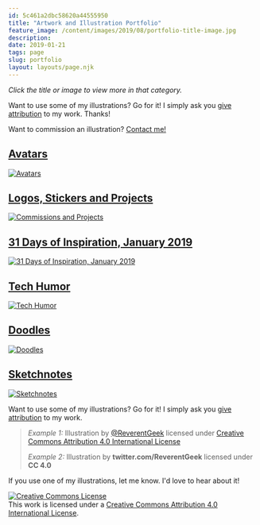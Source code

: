 ```yaml
---
id: 5c461a2dbc58620a44555950
title: "Artwork and Illustration Portfolio"
feature_image: /content/images/2019/08/portfolio-title-image.jpg
description:
date: 2019-01-21
tags: page
slug: portfolio
layout: layouts/page.njk
---
```


_Click the title or image to view more in that category._

Want to use some of my illustrations? Go for it! I simply ask you [give attribution](https://creativecommons.org/use-remix/attribution/) to my work. Thanks!

Want to commission an illustration? [Contact me!](mailto:david@reverentgeek.com)

## [Avatars](/avatars/)

[![Avatars](/content/images/2019/08/IMG_1164.PNG)](/avatars/)

## [Logos, Stickers and Projects](/illustrations)

[![Commissions and Projects](/content/images/2019/08/undergroundjs-banner.jpg)](/illustrations)

## [31 Days of Inspiration, January 2019](/31-days-of-inspiration-january-2019/)

[![31 Days of Inspiration, January 2019](/content/images/2019/01/31DOI-19-a-a-milne-3.png)](/31-days-of-inspiration-january-2019/)

## [Tech Humor](/tech-humor/)

[![Tech Humor](/content/images/2019/01/employees-must-wash.PNG)](/tech-humor/)

## [Doodles](/doodles/)

[![Doodles](/content/images/2019/01/IMG_5113.jpg)](/doodles/)

## [Sketchnotes](/sketch-notes/)

[![Sketchnotes](/content/images/2019/08/ai-for-earth-jennifer-marsman.png)](/sketch-notes/)

Want to use some of my illustrations? Go for it! I simply ask you [give attribution](https://creativecommons.org/use-remix/get-permission/) to my work.

> _Example 1:_ Illustration by [@ReverentGeek](https://twitter.com/reverentgeek) licensed under [Creative Commons Attribution 4.0 International License](http://creativecommons.org/licenses/by/4.0/)
>
> _Example 2:_ Illustration by **twitter.com/ReverentGeek** licensed under **CC 4.0**

If you use one of my illustrations, let me know. I'd love to hear about it!

[![Creative Commons License](https://i.creativecommons.org/l/by/4.0/88x31.png)](http://creativecommons.org/licenses/by/4.0/)  
This work is licensed under a [Creative Commons Attribution 4.0 International License](http://creativecommons.org/licenses/by/4.0/).
